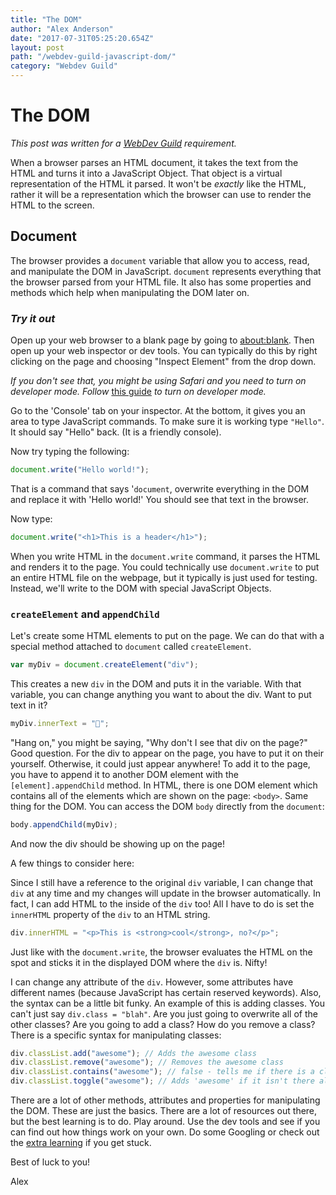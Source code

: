 ```yaml
---
title: "The DOM"
author: "Alex Anderson"
date: "2017-07-31T05:25:20.654Z"
layout: post
path: "/webdev-guild-javascript-dom/"
category: "Webdev Guild"
---
```


# The DOM

_This post was written for a [WebDev Guild](https://github.com/alexanderson1993/webdev-guild) requirement._

When a browser parses an HTML document, it takes the text from the HTML and turns it into a JavaScript Object. That object is a virtual representation of the HTML it parsed. It won't be _exactly_ like the HTML, rather it will be a representation which the browser can use to render the HTML to the screen.

## Document

The browser provides a `document` variable that allow you to access, read, and manipulate the DOM in JavaScript. `document` represents everything that the browser parsed from your HTML file. It also has some properties and methods which help when manipulating the DOM later on.

### _Try it out_

Open up your web browser to a blank page by going to [about:blank](about:blank). Then open up your web inspector or dev tools. You can typically do this by right clicking on the page and choosing "Inspect Element" from the drop down.

_If you don't see that, you might be using Safari and you need to turn on developer mode. Follow_ [this guide](https://developer.apple.com/library/content/documentation/AppleApplications/Conceptual/Safari_Developer_Guide/GettingStarted/GettingStarted.html#//apple_ref/doc/uid/TP40007874-CH2-SW1) _to turn on developer mode._

Go to the 'Console' tab on your inspector. At the bottom, it gives you an area to type JavaScript commands. To make sure it is working type `"Hello"`. It should say "Hello" back. (It is a friendly console).

Now try typing the following:

```javascript
document.write("Hello world!");
```

That is a command that says '`document`, overwrite everything in the DOM and replace it with 'Hello world!' You should see that text in the browser.

Now type:

```javascript
document.write("<h1>This is a header</h1>");
```

When you write HTML in the `document.write` command, it parses the HTML and renders it to the page. You could technically use `document.write` to put an entire HTML file on the webpage, but it typically is just used for testing. Instead, we'll write to the DOM with special JavaScript Objects.

### `createElement` and `appendChild`

Let's create some HTML elements to put on the page. We can do that with a special method attached to `document` called `createElement`.

```js
var myDiv = document.createElement("div");
```

This creates a new `div` in the DOM and puts it in the variable. With that variable, you can change anything you want to about the div. Want to put text in it?

```js
myDiv.innerText = "🚀";
```

"Hang on," you might be saying, "Why don't I see that div on the page?" Good question. For the div to appear on the page, you have to put it on their yourself. Otherwise, it could just appear anywhere! To add it to the page, you have to append it to another DOM element with the `[element].appendChild` method. In HTML, there is one DOM element which contains all of the elements which are shown on the page: `<body>`. Same thing for the DOM. You can access the DOM `body` directly from the `document`:

```js
body.appendChild(myDiv);
```

And now the div should be showing up on the page!

A few things to consider here:

Since I still have a reference to the original `div` variable, I can change that `div` at any time and my changes will update in the browser automatically. In fact, I can add HTML to the inside of the `div` too! All I have to do is set the `innerHTML` property of the `div` to an HTML string.

```js
div.innerHTML = "<p>This is <strong>cool</strong>, no?</p>";
```

Just like with the `document.write`, the browser evaluates the HTML on the spot and sticks it in the displayed DOM where the `div` is. Nifty!

I can change any attribute of the `div`. However, some attributes have different names (because JavaScript has certain reserved keywords). Also, the syntax can be a little bit funky. An example of this is adding classes. You can't just say `div.class = "blah"`. Are you just going to overwrite all of the other classes? Are you going to add a class? How do you remove a class? There is a specific syntax for manipulating classes:

```js
div.classList.add("awesome"); // Adds the awesome class
div.classList.remove("awesome"); // Removes the awesome class
div.classList.contains("awesome"); // false - tells me if there is a class on `div` called 'awesome'
div.classList.toggle("awesome"); // Adds 'awesome' if it isn't there already; removes it if it is.
```

There are a lot of other methods, attributes and properties for manipulating the DOM. These are just the basics. There are a lot of resources out there, but the best learning is to do. Play around. Use the dev tools and see if you can find out how things work on your own. Do some Googling or check out the [extra learning](https://github.com/alexanderson1993/webdev-guild/blob/master/apprentice/javascript/dom.md#extra-learning) if you get stuck.

Best of luck to you!

Alex
